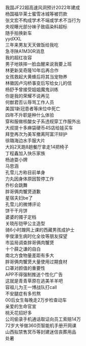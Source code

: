 我国JF22超高速风洞预计2022年建成  
杨国福华莱士蜜雪冰城等被罚款  
张文宏不构成学术不端或学术不当行为  
央视曝光部分袜子致癌染料超标  
随手拍换新车  
yydXXL  
三年来男友天天做饭给我吃  
急寻陕A1M30R消息  
我的超红妆容  
男子地铁摔一脸血醒来说我要上班  
林更新吴奇隆10年后再合作  
女孩救起大黄蜂后将其当宠物养  
林徽因卢沟桥事变后写给女儿的信  
杨舒予曾接受姐姐魔鬼训练  
你是我的荣耀不说再见  
何猷君否认辱骂工作人员  
美国1新冠患者等床位中死亡  
四年不升职是种什么体验  
穿和服做核酸女子系违规穿工作服外出  
大叔提十多麻袋硬币4S店给娃买车  
拜登再次为美军撤离阿富汗辩护  
徐璐海边水手服大片  
大妈2天跑8趟餐厅拿走14把椅子  
丁程鑫加入快乐家族  
杨迪耍小牌  
马思涵  
孔雪儿方称目前单身  
力丸因身体原因暂停工作  
乔杉会跳舞  
胖哥俩肉蟹煲道歉  
星宿夫妇be了  
孔雪儿的微博评论  
饼干干月饼  
婆婆的镯子定档  
关晓彤铠甲公主造型  
骑6小时蹭网上课的西藏男孩成护士  
李俊濠生病时化全妆等朋友探望  
市监局调查胖哥俩肉蟹煲  
十个薛之谦的自白  
南北方食物量差距有多大  
胖哥俩肉蟹煲大量使用过期食材  
口罩对颜值的重要性  
APP不得强制推送个性化广告  
这就是青青草原在逃美羊羊吧  
容祖儿为王一博战队打call  
不安腿症有多煎熬  
00后女生每晚走2万步检查动车  
亲爱的生命官宣  
桃夭花招好多  
公司偷录手机通话取证向员工索赔14万  
72岁大爷做360页智能机手册开网课  
山西拟禁售冥币等封建迷信丧葬用品  
处暑  
